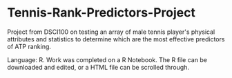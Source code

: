 # Tennis-Rank-Predictors-Project
Project from DSCI100 on testing an array of male tennis player's physical attributes and statistics to determine which are the most effective predictors of ATP ranking. 

Language: R.
Work was completed on a R Notebook. The R file can be downloaded and edited, or a HTML file can be scrolled through.
